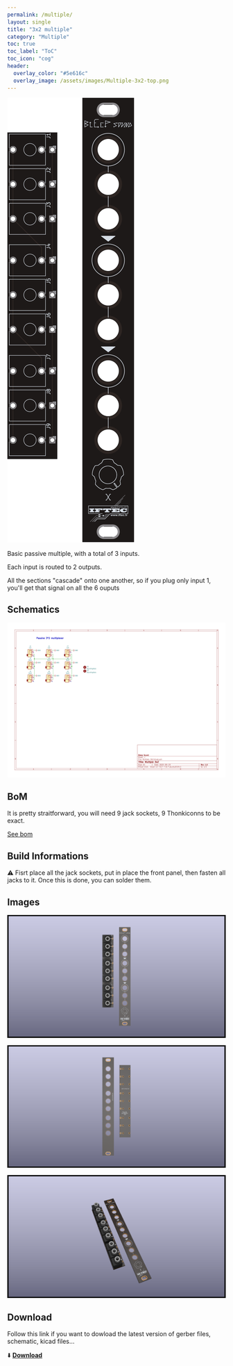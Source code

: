 ```yaml
---
permalink: /multiple/
layout: single
title: "3x2 multiple"
category: "Multiple"
toc: true
toc_label: "ToC"
toc_icon: "cog"
header:
  overlay_color: "#5e616c"
  overlay_image: /assets/images/Multiple-3x2-top.png
---
```


![Multiple-3x2-top](/assets/images/Multiple-3x2-top.png)

Basic passive multiple, with a total of 3 inputs.

Each input is routed to 2 outputs.

All the sections "cascade" onto one another, so if you plug only input 1, you'll get that signal on all the 6 ouputs

## Schematics

![Multiple-3x2 schematic](/assets/images/Multiple-3x2_V1.0--Schematic.svg)

## BoM

It is pretty straitforward, you will need 9 jack sockets, 9 Thonkiconns to be exact. 

[See bom](/assets/bom/Multiple-3x2_V1.0--iBoM.html)

## Build Informations

:warning: Fisrt place all the jack sockets, put in place the front panel, then fasten all jacks to it. Once this is done, you can solder them. 

## Images

![3D single Multiple-3x2(front)](/assets/images/Multiple-3x2-3D_top.png)

![3D single Multiple-3x2(back)](/assets/images/Multiple-3x2-3D_bottom.png)

![3D single Multiple-3x2(iso)](/assets/images/Multiple-3x2-3D_top30deg.png)

## Download

Follow this link if you want to dowload the latest version of gerber files, schematic, kicad files...

:arrow_down: [**Download**](https://github.com/BleepSound/multiple-3x2/releases)

<script src="https://utteranc.es/client.js"
        repo="BleepSound/bleepsound.github.io"
        issue-term="title"
        label="Comment"
        theme="photon-dark"
        crossorigin="anonymous"
        async>
</script>